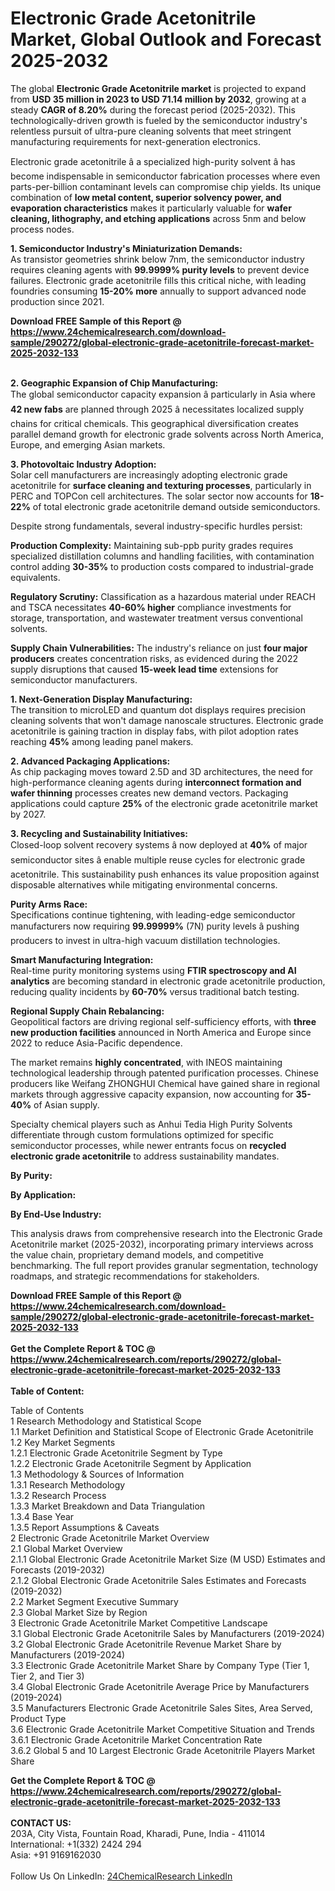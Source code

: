 <h1>Electronic Grade Acetonitrile Market, Global Outlook and Forecast 2025-2032</h1><p>The global <strong>Electronic Grade Acetonitrile market</strong> is projected to expand from <strong>USD 35 million in 2023 to USD 71.14 million by 2032</strong>, growing at a steady <strong>CAGR of 8.20%</strong> during the forecast period (2025-2032). This technologically-driven growth is fueled by the semiconductor industry's relentless pursuit of ultra-pure cleaning solvents that meet stringent manufacturing requirements for next-generation electronics.</p><p>Electronic grade acetonitrile â a specialized high-purity solvent â has become indispensable in semiconductor fabrication processes where even parts-per-billion contaminant levels can compromise chip yields. Its unique combination of <strong>low metal content, superior solvency power, and evaporation characteristics</strong> makes it particularly valuable for <strong>wafer cleaning, lithography, and etching applications</strong> across 5nm and below process nodes.</p><p><strong>1. Semiconductor Industry's Miniaturization Demands:</strong><br>
As transistor geometries shrink below 7nm, the semiconductor industry requires cleaning agents with <strong>99.9999% purity levels</strong> to prevent device failures. Electronic grade acetonitrile fills this critical niche, with leading foundries consuming <strong>15-20% more</strong> annually to support advanced node production since 2021.</p><div><b>Download FREE Sample of this Report @ 
            <a href="https://www.24chemicalresearch.com/download-sample/290272/global-electronic-grade-acetonitrile-forecast-market-2025-2032-133">
            https://www.24chemicalresearch.com/download-sample/290272/global-electronic-grade-acetonitrile-forecast-market-2025-2032-133</a></b></div><br><p><strong>2. Geographic Expansion of Chip Manufacturing:</strong><br>
The global semiconductor capacity expansion â particularly in Asia where <strong>42 new fabs</strong> are planned through 2025 â necessitates localized supply chains for critical chemicals. This geographical diversification creates parallel demand growth for electronic grade solvents across North America, Europe, and emerging Asian markets.</p><p><strong>3. Photovoltaic Industry Adoption:</strong><br>
Solar cell manufacturers are increasingly adopting electronic grade acetonitrile for <strong>surface cleaning and texturing processes</strong>, particularly in PERC and TOPCon cell architectures. The solar sector now accounts for <strong>18-22%</strong> of total electronic grade acetonitrile demand outside semiconductors.</p><p>Despite strong fundamentals, several industry-specific hurdles persist:</p><p><strong>Production Complexity:</strong> Maintaining sub-ppb purity grades requires specialized distillation columns and handling facilities, with contamination control adding <strong>30-35%</strong> to production costs compared to industrial-grade equivalents.</p><p><strong>Regulatory Scrutiny:</strong> Classification as a hazardous material under REACH and TSCA necessitates <strong>40-60% higher</strong> compliance investments for storage, transportation, and wastewater treatment versus conventional solvents.</p><p><strong>Supply Chain Vulnerabilities:</strong> The industry's reliance on just <strong>four major producers</strong> creates concentration risks, as evidenced during the 2022 supply disruptions that caused <strong>15-week lead time</strong> extensions for semiconductor manufacturers.</p><p><strong>1. Next-Generation Display Manufacturing:</strong><br>
The transition to microLED and quantum dot displays requires precision cleaning solvents that won't damage nanoscale structures. Electronic grade acetonitrile is gaining traction in display fabs, with pilot adoption rates reaching <strong>45%</strong> among leading panel makers.</p><p><strong>2. Advanced Packaging Applications:</strong><br>
As chip packaging moves toward 2.5D and 3D architectures, the need for high-performance cleaning agents during <strong>interconnect formation and wafer thinning</strong> processes creates new demand vectors. Packaging applications could capture <strong>25%</strong> of the electronic grade acetonitrile market by 2027.</p><p><strong>3. Recycling and Sustainability Initiatives:</strong><br>
Closed-loop solvent recovery systems â now deployed at <strong>40%</strong> of major semiconductor sites â enable multiple reuse cycles for electronic grade acetonitrile. This sustainability push enhances its value proposition against disposable alternatives while mitigating environmental concerns.</p><p><strong>Purity Arms Race:</strong><br>
	Specifications continue tightening, with leading-edge semiconductor manufacturers now requiring <strong>99.99999%</strong> (7N) purity levels â pushing producers to invest in ultra-high vacuum distillation technologies.</p><p><strong>Smart Manufacturing Integration:</strong><br>
	Real-time purity monitoring systems using <strong>FTIR spectroscopy and AI analytics</strong> are becoming standard in electronic grade acetonitrile production, reducing quality incidents by <strong>60-70%</strong> versus traditional batch testing.</p><p><strong>Regional Supply Chain Rebalancing:</strong><br>
	Geopolitical factors are driving regional self-sufficiency efforts, with <strong>three new production facilities</strong> announced in North America and Europe since 2022 to reduce Asia-Pacific dependence.</p><p>The market remains <strong>highly concentrated</strong>, with INEOS maintaining technological leadership through patented purification processes. Chinese producers like Weifang ZHONGHUI Chemical have gained share in regional markets through aggressive capacity expansion, now accounting for <strong>35-40%</strong> of Asian supply.</p><p>Specialty chemical players such as Anhui Tedia High Purity Solvents differentiate through custom formulations optimized for specific semiconductor processes, while newer entrants focus on <strong>recycled electronic grade acetonitrile</strong> to address sustainability mandates.</p><p><strong>By Purity:</strong></p><p><strong>By Application:</strong></p><p><strong>By End-Use Industry:</strong></p><p>This analysis draws from comprehensive research into the Electronic Grade Acetonitrile market (2025-2032), incorporating primary interviews across the value chain, proprietary demand models, and competitive benchmarking. The full report provides granular segmentation, technology roadmaps, and strategic recommendations for stakeholders.</p><div><b>Download FREE Sample of this Report @ 
            <a href="https://www.24chemicalresearch.com/download-sample/290272/global-electronic-grade-acetonitrile-forecast-market-2025-2032-133">
            https://www.24chemicalresearch.com/download-sample/290272/global-electronic-grade-acetonitrile-forecast-market-2025-2032-133</a></b></div><br><div><b>Get the Complete Report & TOC @ 
            <a href="https://www.24chemicalresearch.com/reports/290272/global-electronic-grade-acetonitrile-forecast-market-2025-2032-133">
            https://www.24chemicalresearch.com/reports/290272/global-electronic-grade-acetonitrile-forecast-market-2025-2032-133</a></b></div><br>
            <b>Table of Content:</b><p>Table of Contents<br />
1 Research Methodology and Statistical Scope<br />
1.1 Market Definition and Statistical Scope of Electronic Grade Acetonitrile<br />
1.2 Key Market Segments<br />
1.2.1 Electronic Grade Acetonitrile Segment by Type<br />
1.2.2 Electronic Grade Acetonitrile Segment by Application<br />
1.3 Methodology & Sources of Information<br />
1.3.1 Research Methodology<br />
1.3.2 Research Process<br />
1.3.3 Market Breakdown and Data Triangulation<br />
1.3.4 Base Year<br />
1.3.5 Report Assumptions & Caveats<br />
2 Electronic Grade Acetonitrile Market Overview<br />
2.1 Global Market Overview<br />
2.1.1 Global Electronic Grade Acetonitrile Market Size (M USD) Estimates and Forecasts (2019-2032)<br />
2.1.2 Global Electronic Grade Acetonitrile Sales Estimates and Forecasts (2019-2032)<br />
2.2 Market Segment Executive Summary<br />
2.3 Global Market Size by Region<br />
3 Electronic Grade Acetonitrile Market Competitive Landscape<br />
3.1 Global Electronic Grade Acetonitrile Sales by Manufacturers (2019-2024)<br />
3.2 Global Electronic Grade Acetonitrile Revenue Market Share by Manufacturers (2019-2024)<br />
3.3 Electronic Grade Acetonitrile Market Share by Company Type (Tier 1, Tier 2, and Tier 3)<br />
3.4 Global Electronic Grade Acetonitrile Average Price by Manufacturers (2019-2024)<br />
3.5 Manufacturers Electronic Grade Acetonitrile Sales Sites, Area Served, Product Type<br />
3.6 Electronic Grade Acetonitrile Market Competitive Situation and Trends<br />
3.6.1 Electronic Grade Acetonitrile Market Concentration Rate<br />
3.6.2 Global 5 and 10 Largest Electronic Grade Acetonitrile Players Market Share </p><div><b>Get the Complete Report & TOC @ 
            <a href="https://www.24chemicalresearch.com/reports/290272/global-electronic-grade-acetonitrile-forecast-market-2025-2032-133">
            https://www.24chemicalresearch.com/reports/290272/global-electronic-grade-acetonitrile-forecast-market-2025-2032-133</a></b></div><br><b>CONTACT US:</b><br>
            203A, City Vista, Fountain Road, Kharadi, Pune, India - 411014<br>
            International: +1(332) 2424 294<br>
            Asia: +91 9169162030 <br><br>
            Follow Us On LinkedIn: <a href="https://www.linkedin.com/company/24chemicalresearch/">24ChemicalResearch LinkedIn</a>